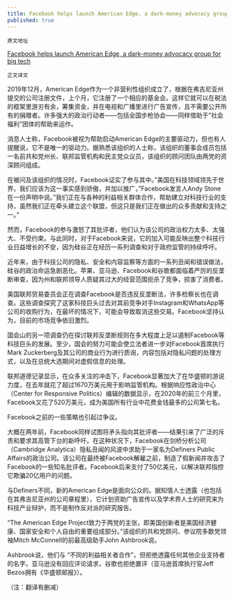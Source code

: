 ```yaml
---
title: Facebook helps launch American Edge, a dark-money advocacy group for big tech
published: true
---
```

`原文地址`

[Facebook helps launch American Edge, a dark-money advocacy group for big tech](https://www.washingtonpost.com/technology/2020/05/12/facebook-lobbying-american-edge/)

`正文译文`

2019年12月，American Edge作为一个非营利性组织成立了，根据在弗吉尼亚州提交的公司注册文件，上个月，它注册了一个相应的基金会。这样它就可以在税法的框架里游刃有余，筹集资金，并在电视和广播里进行广告宣传，且不需要公开所有的捐赠者。许多强大的政治行动者——包括全国步枪协会——同样借助于”社会福利”团体的帮助来运作。

消息人士称，Facebook被视为帮助启动American Edge的主要驱动力，但也有人提醒说，它不是唯一的驱动力。据熟悉该组织的人士称，该组织的董事会成员包括一名前共和党州长、联邦监管机构和民主党众议员，该组织的顾问团队由两党的资深顾问组成。

在被问及该组织的情况时，Facebook证实了参与其中。”美国在科技领域领先于世界，我们应该为这一事实感到骄傲，并加以推广，”Facebook发言人Andy Stone在一份声明中说。”我们正在与各种的利益相关群体合作，帮助建立对科技行业的支持，虽然我们正在牵头建立这个联盟，但这只是我们正在做出的众多贡献和支持之一。”

然而，Facebook的参与激怒了其批评者，他们认为该公司的政治权力太多、太强大、不受约束。与此同时，对于Facebook来说，它的加入可能反映出整个科技行业日益增长的不安，因为硅谷正在经历一系列调查和对于政府监管的持续呼吁。

近年来，由于科技公司的隐私、安全和内容监察等方面的一系列丑闻和错误做法，硅谷的政治命运急剧恶化。苹果、亚马逊、Facebook和谷歌都面临着严厉的反垄断审查，因为州和联邦领导人质疑其过大的经营范围扼杀了竞争，损害了消费者。

美国联邦贸易委员会正在调查Facebook是否违反反垄断法，许多检察长也在调查。这些调查探究了这家科技巨头过去对其前竞争对手Instagram和WhatsApp等公司的收购行为，在最坏的情况下，可能会导致取消这些交易。Facebook坚持认为，目前的市场竞争依旧激烈。

国会山的另一项调查仍在探讨联邦反垄断规则在多大程度上足以遏制Facebook等科技巨头的发展。至少，国会的努力可能会使立法者进一步对Facebook首席执行Mark Zuckerberg及其公司的商业行为进行质询，内容包括对隐私问题的处理方式，以及在总统大选期间对虚假信息的处理。

联邦道德记录显示，在众多关注的冲击下，Facebook显著加大了在华盛顿的游说力度，在去年就花了超过1670万美元用于影响监管机构。根据响应性政治中心（Center for Responsive Politics）编辑的数据显示，在2020年的前三个月里，Facebook又花了520万美元，成为美国所有行业中花费金钱最多的公司第七名。

Facebook之前的一些策略也引起过争议。

大概在两年前，Facebook同样试图将矛头指向其批评者——结果引来了广泛的斥责和要求其高管下台的新呼吁。在这种状况下，Facebook在剑桥分析公司（Cambridge Analytica）隐私丑闻的风波中求助于一家名为Definers Public Affairs的政治公司。该公司在最终被Facebook解雇之前，制造了假新闻并攻击了Facebook的一些知名批评者。Facebook后来支付了50亿美元，以解决联邦指控它欺骗20亿用户的问题。

与Definers不同，新的American Edge是面向公众的。据知情人士透露（也包括在其弗吉尼亚州的公司章程里），它计划资助广告宣传以及学术界人士的研究来为科技产业辩护，而不是制作反对派的研究报告。

“The American Edge Project致力于两党的主张，即美国创新者是美国经济健康、国家安全和个人自由的重要组成部分。”该组织的共和党顾问、参议院多数党领袖Mitch McConnell的前最高级助手John Ashbrook说。

Ashbrook说，他们与 “不同的利益相关者合作”，但拒绝透露任何其他企业支持者的名字。亚马逊没有回应评论请求，谷歌也拒绝置评（亚马逊首席执行官Jeff Bezos拥有《华盛顿邮报》）。

（注：翻译有删减）
